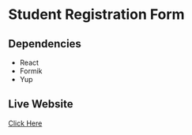 # Student Registration Form

## Dependencies

- React
- Formik
- Yup

## Live Website

[Click Here](https://training-six-beta.vercel.app/)
